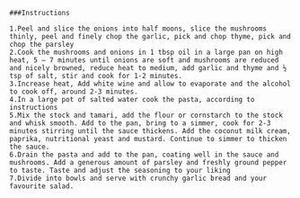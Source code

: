     ###Instructions
    
    1.Peel and slice the onions into half moons, slice the mushrooms thinly, peel and finely chop the garlic, pick and chop thyme, pick and chop the parsley
    2.Cook the mushrooms and onions in 1 tbsp oil in a large pan on high heat, 5 – 7 minutes until onions are soft and mushrooms are reduced and nicely browned, reduce heat to medium, add garlic and thyme and ½ tsp of salt, stir and cook for 1-2 minutes.
    3.Increase heat, Add white wine and allow to evaporate and the alcohol to cook off, around 2-3 minutes.
    4.In a large pot of salted water cook the pasta, according to instructions
    5.Mix the stock and tamari, add the flour or cornstarch to the stock and whisk smooth. Add to the pan, bring to a simmer, cook for 2-3 minutes stirring until the sauce thickens. Add the coconut milk cream, paprika, nutritional yeast and mustard. Continue to simmer to thicken the sauce.
    6.Drain the pasta and add to the pan, coating well in the sauce and mushrooms. Add a generous amount of parsley and freshly ground pepper to taste. Taste and adjust the seasoning to your liking
    7.Divide into bowls and serve with crunchy garlic bread and your favourite salad.
